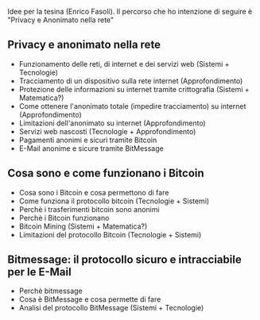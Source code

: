 Idee per la tesina (Enrico Fasoli). Il percorso che ho intenzione di seguire è "Privacy e Anonimato nella rete"

## Privacy e anonimato nella rete

- Funzionamento delle reti, di internet e dei servizi web (Sistemi + Tecnologie)
- Tracciamento di un dispositivo sulla rete internet (Approfondimento)
- Protezione delle informazioni su internet tramite crittografia (Sistemi + Matematica?)
- Come ottenere l'anonimato totale (impedire tracciamento) su internet (Approfondimento)
- Limitazioni dell'anonimato su internet (Approfondimento)
- Servizi web nascosti (Tecnologie + Approfondimento)
- Pagamenti anonimi e sicuri tramite Bitcoin
- E-Mail anonime e sicure tramite BitMessage

## Cosa sono e come funzionano i Bitcoin

- Cosa sono i Bitcoin e cosa permettono di fare
- Come funziona il protocollo bitcoin (Tecnologie + Sistemi)
- Perchè i trasferimenti bitcoin sono anonimi
- Perchè i Bitcoin funzionano
- Bitcoin Mining (Sistemi + Matematica?)
- Limitazioni del protocollo Bitcoin (Tecnologie + Sistemi)

## Bitmessage: il protocollo sicuro e intracciabile per le E-Mail

- Perchè bitmessage
- Cosa è BitMessage e cosa permette di fare
- Analisi del protocollo BitMessage (Sistemi + Tecnologie)

